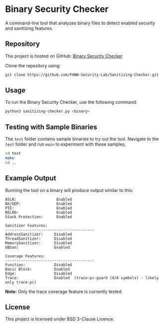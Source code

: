 
# Binary Security Checker

A command-line tool that analyzes binary files to detect enabled security and sanitizing features.

## Repository

The project is hosted on GitHub: [Binary Security Checker](https://github.com/FHNW-Security-Lab/Sanitizing-Checker)

Clone the repository using:

```bash
git clone https://github.com/FHNW-Security-Lab/Sanitizing-Checker.git
```

## Usage

To run the Binary Security Checker, use the following command:

```bash
python3 sanitizing-checker.py <binary>
```

## Testing with Sample Binaries

The `test` folder contains sample binaries to try out the tool. Navigate to the `test` folder and run `main` to experiment with these samples.
```bash
cd test
make
cd ..
```


## Example Output

Running the tool on a binary will produce output similar to this:

```
ASLR:                  Enabled
NX/DEP:                Enabled
PIE:                   Enabled
RELRO:                 Enabled
Stack Protection:      Enabled

Sanitizer Features:
----------------------------------------
AddressSanitizer:     Disabled
ThreadSanitizer:      Disabled
MemorySanitizer:      Disabled
UBSan:                Enabled

Coverage Features:
----------------------------------------
Function:             Disabled
Basic Block:          Enabled
Edge:                 Disabled
Trace:                Enabled  (trace-pc-guard (4/6 symbols) - likely only trace-pc)
```

**Note:** Only the trace coverage feature is currently tested.

## License

This project is licensed under BSD 3-Clause Licence.




